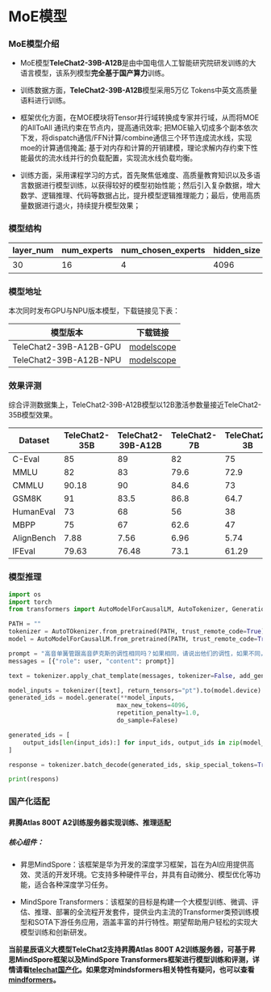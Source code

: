 # MoE模型

### MoE模型介绍

- MoE模型**TeleChat2-39B-A12B**是由中国电信人工智能研究院研发训练的大语言模型，该系列模型**完全基于国产算力**训练。

- 训练数据方面，**TeleChat2-39B-A12B**模型采用5万亿 Tokens中英文高质量语料进行训练。

- 框架优化方面，在MOE模块将Tensor并行域转换成专家并行域，从而将MOE的AllToAll 通讯约束在节点内，提高通讯效率; 把MOE输入切成多个副本依次下发，将dispatch通信/FFN计算/combine通信三个环节连成流水线，实现moe的计算通信掩盖; 基于对内存和计算的开销建模，理论求解内存约束下性能最优的流水线并行的负载配置，实现流水线负载均衡。

- 训练方面，采用课程学习的方式，首先聚焦低难度、高质量教育知识以及多语言数据进行模型训练，以获得较好的模型初始性能；然后引入复杂数据，增大数学、逻辑推理、代码等数据占比，提升模型逻辑推理能力；最后，使用高质量数据进行退火，持续提升模型效果；

### 模型结构

| layer_num | num_experts | num_chosen_experts | hidden_size | ffn_hidden_size | head_num | tie_word_embeddings | GQA  |
| --------- | ----------- | ------------------ | ----------- | --------------- | -------- | ------------------- | ---- |
| 30        | 16          | 4                  | 4096        | 6144            | 32       | 否                  | 否   |

### 模型地址

本次同时发布GPU与NPU版本模型，下载链接见下表：

| 模型版本               | 下载链接                                                     |
| ---------------------- | ------------------------------------------------------------ |
| TeleChat2-39B-A12B-GPU | [modelscope](https://modelscope.cn/models/TeleAI/TeleChat2-39B-A12B) |
| TeleChat2-39B-A12B-NPU | [modelscope](https://modelscope.cn/models/TeleAI/TeleChat2-7B) |


### 效果评测

综合评测数据集上，TeleChat2-39B-A12B模型以12B激活参数量接近TeleChat2-35B模型效果。

| Dataset    | TeleChat2-35B | TeleChat2-39B-A12B | TeleChat2-7B | TeleChat2-3B |
| ---------- | ------------- | ------------------ | ------------ | ------------ |
| C-Eval     | 85            | 89                 | 82           | 75           |
| MMLU       | 82            | 83                 | 79.6         | 72.9         |
| CMMLU      | 90.18         | 90                 | 84.6         | 73           |
| GSM8K      | 91            | 83.5               | 86.8         | 64.7         |
| HumanEval  | 73            | 68                 | 56           | 38           |
| MBPP       | 75            | 67                 | 62.6         | 47           |
| AlignBench | 7.88          | 7.56               | 6.96         | 5.74         |
| IFEval     | 79.63         | 76.48              | 73.1         | 61.29        |

### 模型推理



```python
import os 
import torch 
from transformers import AutoModelForCausalLM, AutoTokenizer, GenerationConfig

PATH = ""
tokenizer = AutoTOkenizer.from_pretrained(PATH, trust_remote_code=True)
model = AutoModelForCausalLM.from_pretrained(PATH, trust_remote_code=True, device_map="auto", torch_dtype=torch.float32)

prompt = "高音单簧管跟高音萨克斯的调性相同吗？如果相同，请说出他们的调性，如果不同，请分别说出他们的调性。"
messages = [{"role": user, "content": prompt}]

text = tokenizer.apply_chat_template(messages, tokenizer=False, add_generation_prompt=True)

model_inputs = tokenizer([text], return_tensors="pt").to(model.device)
generated_ids = model.generate(**model_inputs, 
                              max_new_tokens=4096, 
                              repetition_penalty=1.0,
                              do_sample=Falese)

generated_ids = [
    output_ids[len(input_ids):] for input_ids, output_ids in zip(model_inputs.input_ids, generated_ids)
]

response = tokenizer.batch_decode(generated_ids, skip_special_tokens=True)[0]

print(respons)

```



### 国产化适配

#### 昇腾Atlas 800T A2训练服务器实现训练、推理适配

##### 核心组件：

- 昇思MindSpore：该框架是华为开发的深度学习框架，旨在为AI应用提供高效、灵活的开发环境。它支持多种硬件平台，并具有自动微分、模型优化等功能，适合各种深度学习任务。

- MindSpore Transformers：该框架的目标是构建一个大模型训练、微调、评估、推理、部署的全流程开发套件，提供业内主流的Transformer类预训练模型和SOTA下游任务应用，涵盖丰富的并行特性。期望帮助用户轻松的实现大模型训练和创新研发。

**当前星辰语义大模型TeleChat2支持昇腾Atlas 800T A2训练服务器，可基于昇思MindSpore框架以及MindSpore Transformers框架进行模型训练和评测，详情请看[telechat国产化](./tutorial/telechat_国产化运行.md)。如果您对mindsformers相关特性有疑问，也可以查看[mindformers](https://gitee.com/mindspore/mindformers/tree/dev/)。**





